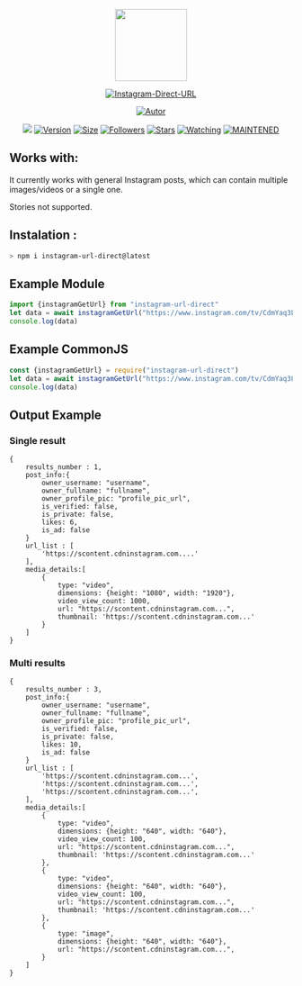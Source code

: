 <p align="center">
<img src="https://avatars0.githubusercontent.com/u/4674786?s=400&u=2f77d382a4428c141558772a2b7ad3a36bebf5bc&v=4" width="128" height="128"/>
</p>
<p align="center">
<a href="#"><img title="Instagram-Direct-URL" src="https://img.shields.io/badge/Instagram%20Direct%20URL-green?colorA=%23ff0000&colorB=C13584&style=for-the-badge"></a>
</p>
<p align="center">
<a href="https://github.com/victorsouzaleal"><img title="Autor" src="https://img.shields.io/badge/Author-victorsouzaleal-5851DB.svg?style=for-the-badge&logo=github"></a>
</p>
</p>
<p align="center">
<a href="https://hits.seeyoufarm.com"><img src="https://hits.seeyoufarm.com/api/count/incr/badge.svg?url=https%3A%2F%2Fgithub.com%2Fvictorsouzaleal%2Finstagram-direct-url.git&count_bg=%23833AB4&icon=&icon_color=%23E7E7E7&title=hits&edge_flat=true"/></a>
<a href="#"><img title="Version" src="https://img.shields.io/github/package-json/v/victorsouzaleal/instagram-direct-url?color=%23833AB4&logo=github&style=flat-square"></a>
<a href="#"><img title="Size" src="https://img.shields.io/bundlephobia/min/instagram-url-direct?color=%23833AB4&logo=npm&style=flat-square"></a>
<a href="https://github.com/victorsouzaleal/followers"><img title="Followers" src="https://img.shields.io/github/followers/victorsouzaleal?color=%23833AB4&logo=github&style=flat-square"></a>
<a href="https://github.com/victorsouzaleal/instagram-direct-url/stargazers/"><img title="Stars" src="https://img.shields.io/github/stars/victorsouzaleal/instagram-direct-url?color=%23833AB4&logo=github&style=flat-square"></a>
<a href="https://github.com/victorsouzaleal/lbot-whatsapp/watchers"><img title="Watching" src="https://img.shields.io/github/watchers/victorsouzaleal/instagram-direct-url?color=%23833AB4&logo=github&style=flat-square"></a>
<a href="#"><img title="MAINTENED" src="https://img.shields.io/badge/MAINTENED-YES-%23833AB4?style=flat-square"/></a>
</p>

## Works with:
It currently works with general Instagram posts, which can contain multiple images/videos or a single one.

Stories not supported.

## Instalation :
```bash
> npm i instagram-url-direct@latest
```

## Example Module
```js
import {instagramGetUrl} from "instagram-url-direct"
let data = await instagramGetUrl("https://www.instagram.com/tv/CdmYaq3LAYo/")
console.log(data)
```

## Example CommonJS
```js
const {instagramGetUrl} = require("instagram-url-direct")
let data = await instagramGetUrl("https://www.instagram.com/tv/CdmYaq3LAYo/")
console.log(data)
```
## Output Example

### Single result
```
{
    results_number : 1,
    post_info:{
        owner_username: "username",
        owner_fullname: "fullname",
        owner_profile_pic: "profile_pic_url",
        is_verified: false,
        is_private: false,
        likes: 6,
        is_ad: false
    }
    url_list : [
        'https://scontent.cdninstagram.com....'
    ],
    media_details:[
        {
            type: "video",
            dimensions: {height: "1080", width: "1920"},
            video_view_count: 1000,
            url: "https://scontent.cdninstagram.com...",
            thumbnail: 'https://scontent.cdninstagram.com...'
        }
    ]
}
```

### Multi results
```
{
    results_number : 3,
    post_info:{
        owner_username: "username",
        owner_fullname: "fullname",
        owner_profile_pic: "profile_pic_url",
        is_verified: false,
        is_private: false,
        likes: 10,
        is_ad: false
    }
    url_list : [
        'https://scontent.cdninstagram.com...',
        'https://scontent.cdninstagram.com...',
        'https://scontent.cdninstagram.com...',
    ],
    media_details:[
        {
            type: "video",
            dimensions: {height: "640", width: "640"},
            video_view_count: 100,
            url: "https://scontent.cdninstagram.com...",
            thumbnail: 'https://scontent.cdninstagram.com...'
        },
        {
            type: "video",
            dimensions: {height: "640", width: "640"},
            video_view_count: 100,
            url: "https://scontent.cdninstagram.com...",
            thumbnail: 'https://scontent.cdninstagram.com...'
        },
        {
            type: "image",
            dimensions: {height: "640", width: "640"},
            url: "https://scontent.cdninstagram.com...",
        }
    ]
}
```